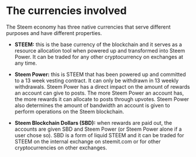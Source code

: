 # The currencies involved

The Steem economy has three native currencies that serve different purposes and have different properties.

- **STEEM:** this is the base currency of the blockchain and it serves as a resource allocation tool when powered up and transformed into Steem Power. It can be traded for any other cryptocurrency on exchanges at any time.

- **Steem Power:** this is STEEM that has been powered up and committed to a 13 week vesting contract. It can only be withdrawn in 13 weekly withdrawals. Steem Power has a direct impact on the amount of rewards an account can give to posts. The more Steem Power an account has, the more rewards it can allocate to posts through upvotes. Steem Power also determines the amount of bandwidth an account is given to perform operations on the Steem blockchain.

- **Steem Blockchain Dollars (SBD):** when rewards are paid out, the accounts are given SBD and Steem Power (or Steem Power alone if a user chose so). SBD is a form of liquid STEEM and it can be traded for STEEM on the internal exchange on steemit.com or for other cryptocurrencies on other exchanges.

